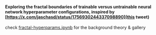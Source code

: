 #### Exploring the fractal boundaries of trainable versus untrainable neural network hyperparameter configurations, inspired by [https://x.com/jaschasd/status/1756930244337098890](this tweet)

check [fractal-hyperparams.ipynb](./fractal_hyperparams.ipynb) for the background theory & gallery